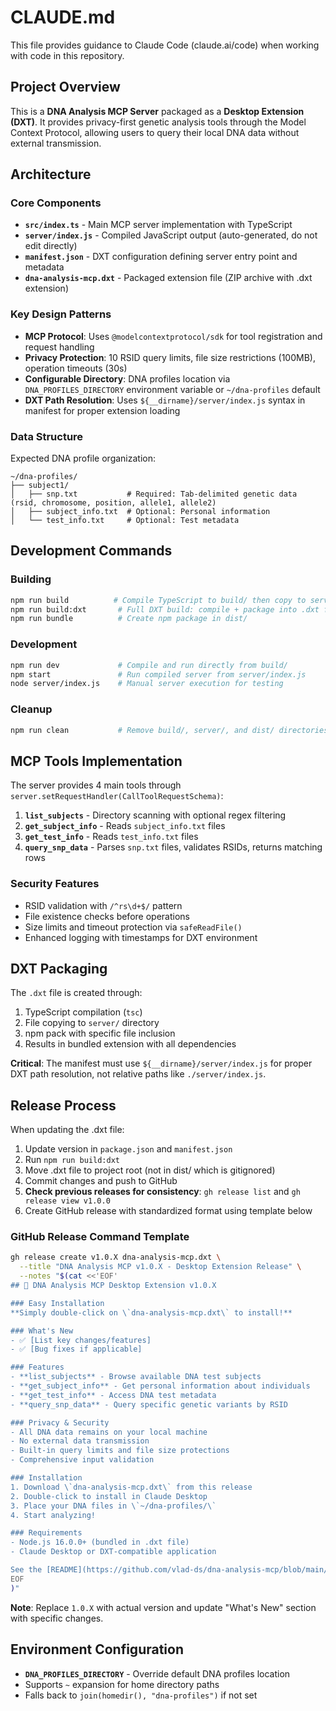 # CLAUDE.md

This file provides guidance to Claude Code (claude.ai/code) when working with code in this repository.

## Project Overview

This is a **DNA Analysis MCP Server** packaged as a **Desktop Extension (DXT)**. It provides privacy-first genetic analysis tools through the Model Context Protocol, allowing users to query their local DNA data without external transmission.

## Architecture

### Core Components
- **`src/index.ts`** - Main MCP server implementation with TypeScript
- **`server/index.js`** - Compiled JavaScript output (auto-generated, do not edit directly)
- **`manifest.json`** - DXT configuration defining server entry point and metadata
- **`dna-analysis-mcp.dxt`** - Packaged extension file (ZIP archive with .dxt extension)

### Key Design Patterns
- **MCP Protocol**: Uses `@modelcontextprotocol/sdk` for tool registration and request handling
- **Privacy Protection**: 10 RSID query limits, file size restrictions (100MB), operation timeouts (30s)
- **Configurable Directory**: DNA profiles location via `DNA_PROFILES_DIRECTORY` environment variable or `~/dna-profiles` default
- **DXT Path Resolution**: Uses `${__dirname}/server/index.js` syntax in manifest for proper extension loading

### Data Structure
Expected DNA profile organization:
```
~/dna-profiles/
├── subject1/
│   ├── snp.txt           # Required: Tab-delimited genetic data (rsid, chromosome, position, allele1, allele2)
│   ├── subject_info.txt  # Optional: Personal information
│   └── test_info.txt     # Optional: Test metadata
```

## Development Commands

### Building
```bash
npm run build          # Compile TypeScript to build/ then copy to server/
npm run build:dxt       # Full DXT build: compile + package into .dxt file
npm run bundle          # Create npm package in dist/
```

### Development
```bash
npm run dev             # Compile and run directly from build/
npm start               # Run compiled server from server/index.js
node server/index.js    # Manual server execution for testing
```

### Cleanup
```bash
npm run clean           # Remove build/, server/, and dist/ directories
```

## MCP Tools Implementation

The server provides 4 main tools through `server.setRequestHandler(CallToolRequestSchema)`:

1. **`list_subjects`** - Directory scanning with optional regex filtering
2. **`get_subject_info`** - Reads `subject_info.txt` files
3. **`get_test_info`** - Reads `test_info.txt` files  
4. **`query_snp_data`** - Parses `snp.txt` files, validates RSIDs, returns matching rows

### Security Features
- RSID validation with `/^rs\d+$/` pattern
- File existence checks before operations
- Size limits and timeout protection via `safeReadFile()`
- Enhanced logging with timestamps for DXT environment

## DXT Packaging

The `.dxt` file is created through:
1. TypeScript compilation (`tsc`)
2. File copying to `server/` directory
3. npm pack with specific file inclusion
4. Results in bundled extension with all dependencies

**Critical**: The manifest must use `${__dirname}/server/index.js` for proper DXT path resolution, not relative paths like `./server/index.js`.

## Release Process

When updating the .dxt file:
1. Update version in `package.json` and `manifest.json`
2. Run `npm run build:dxt`
3. Move .dxt file to project root (not in dist/ which is gitignored)
4. Commit changes and push to GitHub
5. **Check previous releases for consistency**: `gh release list` and `gh release view v1.0.0`
6. Create GitHub release with standardized format using template below

### GitHub Release Command Template
```bash
gh release create v1.0.X dna-analysis-mcp.dxt \
  --title "DNA Analysis MCP v1.0.X - Desktop Extension Release" \
  --notes "$(cat <<'EOF'
## 🧬 DNA Analysis MCP Desktop Extension v1.0.X

### Easy Installation
**Simply double-click on \`dna-analysis-mcp.dxt\` to install!**

### What's New
- ✅ [List key changes/features]
- ✅ [Bug fixes if applicable]

### Features
- **list_subjects** - Browse available DNA test subjects
- **get_subject_info** - Get personal information about individuals
- **get_test_info** - Access DNA test metadata 
- **query_snp_data** - Query specific genetic variants by RSID

### Privacy & Security
- All DNA data remains on your local machine
- No external data transmission
- Built-in query limits and file size protections
- Comprehensive input validation

### Installation
1. Download \`dna-analysis-mcp.dxt\` from this release
2. Double-click to install in Claude Desktop
3. Place your DNA files in \`~/dna-profiles/\`
4. Start analyzing!

### Requirements
- Node.js 16.0.0+ (bundled in .dxt file)
- Claude Desktop or DXT-compatible application

See the [README](https://github.com/vlad-ds/dna-analysis-mcp/blob/main/README.md) for detailed setup instructions.
EOF
)"
```

**Note**: Replace `1.0.X` with actual version and update "What's New" section with specific changes.

## Environment Configuration

- **`DNA_PROFILES_DIRECTORY`** - Override default DNA profiles location
- Supports `~` expansion for home directory paths
- Falls back to `join(homedir(), "dna-profiles")` if not set